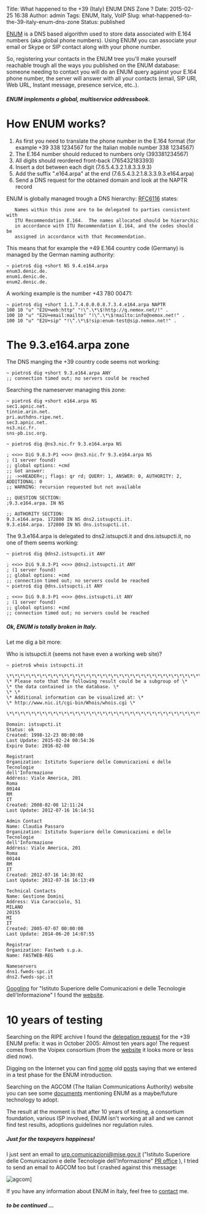 Title: What happened to the +39 (Italy) ENUM DNS Zone ? 
Date: 2015-02-25 16:38
Author: admin
Tags: ENUM, Italy, VoIP
Slug: what-happened-to-the-39-italy-enum-dns-zone
Status: published

[ENUM](https://tools.ietf.org/html/rfc6116) is a DNS based algorithm
used to store data associated with E.164 numbers (aka global phone
numbers). Using ENUM you can associate your email or Skype or SIP
contact along with your phone number.

So, registering your contacts in the ENUM tree you'll make yourself
reachable trough all the ways you published on the ENUM database:
someone needing to contact you will do an ENUM query against your E.164
phone number, the server will answer with all your contacts (email, SIP
URI, Web URL, Instant message, presence service, etc..).

##### ENUM implements a global, multiservice addressbook.

How ENUM works?
===============

1.  As first you need to translate the phone number in the E.164 format
    (for example +39 338 1234567 for the Italian mobile number 338
    1234567)
2.  The E.164 number should reduced to numbers only (393381234567)
3.  All digits should reordered front-back (765432183393)
4.  Insert a dot between each digit (7.6.5.4.3.2.1.8.3.3.9.3)
5.  Add the suffix ".e164.arpa" at the end
    (7.6.5.4.3.2.1.8.3.3.9.3.e164.arpa)
6.  Send a DNS request for the obtained domain and look at the NAPTR
    record

ENUM is globally managed trough a DNS hierarchy:
[RFC6116](https://tools.ietf.org/html/rfc6116#section-6) states:

       Names within this zone are to be delegated to parties consistent with
       ITU Recommendation E.164.  The names allocated should be hierarchic
       in accordance with ITU Recommendation E.164, and the codes should be
       assigned in accordance with that Recommendation.

This means that for example the +49 E.164 country code (Germany) is
managed by the German naming authority:

```
~ pietro$ dig +short NS 9.4.e164.arpa  
enum3.denic.de.  
enum1.denic.de.  
enum2.denic.de.  
```

A working example is the number +43 780 00471:

```
~ pietro$ dig +short 1.1.7.4.0.0.0.8.7.3.4.e164.arpa NAPTR  
100 10 "u" "E2U+web:http" "!\^.\*\$!http://q.nemox.net/!" .  
100 10 "u" "E2U+email:mailto" "!\^.\*\$!mailto:info@nemox.net!" .  
100 10 "u" "E2U+sip" "!\^.\*\$!sip:enum-test@sip.nemox.net!" .  
```

The 9.3.e164.arpa zone
======================

The DNS manging the +39 country code seems not working:

```
~ pietro$ dig +short 9.3.e164.arpa ANY  
;; connection timed out; no servers could be reached  
```

Searching the nameserver managing this zone:

```
~ pietro$ dig +short e164.arpa NS  
sec1.apnic.net.  
tinnie.arin.net.  
pri.authdns.ripe.net.  
sec3.apnic.net.  
ns3.nic.fr.  
sns-pb.isc.org.

~ pietro$ dig @ns3.nic.fr 9.3.e164.arpa NS

; <<>> DiG 9.8.3-P1 <<>> @ns3.nic.fr 9.3.e164.arpa NS  
; (1 server found)  
;; global options: +cmd  
;; Got answer:  
;; ->>HEADER<;; flags: qr rd; QUERY: 1, ANSWER: 0, AUTHORITY: 2,
ADDITIONAL: 0  
;; WARNING: recursion requested but not available

;; QUESTION SECTION:  
;9.3.e164.arpa. IN NS

;; AUTHORITY SECTION:  
9.3.e164.arpa. 172800 IN NS dns2.istsupcti.it.  
9.3.e164.arpa. 172800 IN NS dns.istsupcti.it.  
```

The 9.3.e164.arpa is delegated to dns2.istsupcti.it and
dns.istsupcti.it, no one of them seems working:

```
~ pietro$ dig @dns2.istsupcti.it ANY

; <<>> DiG 9.8.3-P1 <<>> @dns2.istsupcti.it ANY  
; (1 server found)  
;; global options: +cmd  
;; connection timed out; no servers could be reached  
~ pietro$ dig @dns.istsupcti.it ANY

; <<>> DiG 9.8.3-P1 <<>> @dns.istsupcti.it ANY  
; (1 server found)  
;; global options: +cmd  
;; connection timed out; no servers could be reached  
```

##### **Ok, ENUM is totally broken in Italy.**

Let me dig a bit more:

Who is istsupcti.it (seems not have even a working web site)?

```
~ pietro$ whois istsupcti.it

\*\*\*\*\*\*\*\*\*\*\*\*\*\*\*\*\*\*\*\*\*\*\*\*\*\*\*\*\*\*\*\*\*\*\*\*\*\*\*\*\*\*\*\*\*\*\*\*\*\*\*\*\*\*\*\*\*\*\*\*\*\*\*\*\*\*\*\*\*  
\* Please note that the following result could be a subgroup of \*  
\* the data contained in the database. \*  
\* \*  
\* Additional information can be visualized at: \*  
\* http://www.nic.it/cgi-bin/Whois/whois.cgi \*  

\*\*\*\*\*\*\*\*\*\*\*\*\*\*\*\*\*\*\*\*\*\*\*\*\*\*\*\*\*\*\*\*\*\*\*\*\*\*\*\*\*\*\*\*\*\*\*\*\*\*\*\*\*\*\*\*\*\*\*\*\*\*\*\*\*\*\*\*\*

Domain: istsupcti.it  
Status: ok  
Created: 1998-12-23 00:00:00  
Last Update: 2015-02-24 00:54:36  
Expire Date: 2016-02-08

Registrant  
Organization: Istituto Superiore delle Comunicazioni e delle Tecnologie
dell'Informazione  
Address: Viale America, 201  
Roma  
00144  
RM  
IT  
Created: 2008-02-08 12:11:24  
Last Update: 2012-07-16 16:14:51

Admin Contact  
Name: Claudia Passaro  
Organization: Istituto Superiore delle Comunicazioni e delle Tecnologie
dell'Informazione  
Address: Viale America, 201  
Roma  
00144  
RM  
IT  
Created: 2012-07-16 14:30:02  
Last Update: 2012-07-16 16:13:49

Technical Contacts  
Name: Gestione Domini  
Address: Via Caracciolo, 51  
MILANO  
20155  
MI  
IT  
Created: 2005-07-07 00:00:00  
Last Update: 2014-06-20 14:07:55

Registrar  
Organization: Fastweb s.p.a.  
Name: FASTWEB-REG

Nameservers  
dns1.fweds-spc.it  
dns2.fweds-spc.it  
```

[Googling](http://lmgtfy.com/?q=Istituto+Superiore+delle+Comunicazioni+e+delle+Tecnologie+dell%27Informazione)
for "Istituto Superiore delle Comunicazioni e delle Tecnologie
dell'Informazione" I found the [website](http://www.isticom.it/).

10 years of testing
===================

Searching on the RIPE archive I found the [delegation
request](https://www.ripe.net/ripe/mail/archives/enum-announce/2005-October/000046.html)
for the +39 ENUM prefix: it was in October 2005: Almost ten years ago!
The request comes from the Voipex consortium (from the
[website](http://www.voipex.it/) it looks more or less died now).

Digging on the Internet you can find
[some](http://www.voipblog.it/enum-e-regolamentazione-voip-281.html) old
[posts](http://punto-informatico.it/1440878/Telefonia/News/enum-piu-vicina-vera-telefonia-ip.aspx)
saying that we entered in a test phase for the ENUM introduction.

Searching on the AGCOM (The Italian Communications Authority) website
you can see some [documents](http://www.agcom.it/risultati?q=enum)
mentioning ENUM as a maybe/future technology to adopt.

The result at the moment is that after 10 years of testing, a consortium
foundation, various ISP involved, ENUM isn't working at all and we
cannot find test results, adoptions guidelines nor regulation rules.

##### Just for the taxpayers happiness!

I just sent an email to urp.comunicazioni@mise.gov.it
("Istituto Superiore delle Comunicazioni e delle Tecnologie
dell'Informazione" [PR
office](http://www.isticom.it/index.php/contatti) ), I tried to send an
email to AGCOM too but I crashed against this message:

![agcom]({attach}/static/agcom-300x170.png)]

If you have any information about ENUM in Italy, feel free to
[contact](http://www.bertera.it/index.php/contacts/) me.

##### to be continued ...
